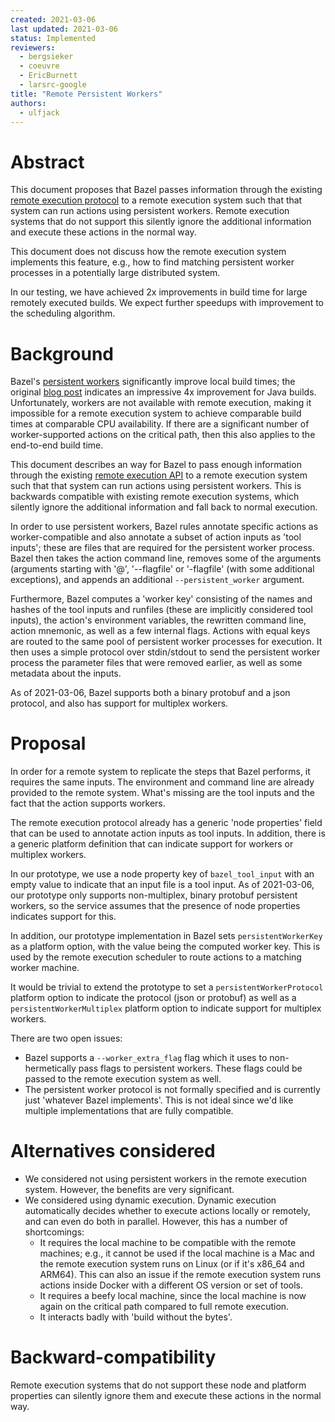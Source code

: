 ```yaml
---
created: 2021-03-06
last updated: 2021-03-06
status: Implemented
reviewers:
  - bergsieker
  - coeuvre
  - EricBurnett
  - larsrc-google
title: "Remote Persistent Workers"
authors:
  - ulfjack
---
```


# Abstract

This document proposes that Bazel passes information through the existing
[remote execution protocol](https://github.com/bazelbuild/remote-apis) to a
remote execution system such that that system can run actions using persistent
workers. Remote execution systems that do not support this silently ignore the
additional information and execute these actions in the normal way.

This document does not discuss how the remote execution system implements this
feature, e.g., how to find matching persistent worker processes in a potentially
large distributed system.

In our testing, we have achieved 2x improvements in build time for large
remotely executed builds. We expect further speedups with improvement to the
scheduling algorithm.

# Background

Bazel's
[persistent workers](https://github.com/bazelbuild/bazel/blob/master/site/docs/persistent-workers.md)
significantly improve local build times; the original
[blog post](https://blog.bazel.build/2015/12/10/java-workers.html) indicates an
impressive 4x improvement for Java builds. Unfortunately, workers are not
available with remote execution, making it impossible for a remote execution
system to achieve comparable build times at comparable CPU availability. If
there are a significant number of worker-supported actions on the critical path,
then this also applies to the end-to-end build time.

This document describes an way for Bazel to pass enough information through the
existing [remote execution API](https://github.com/bazelbuild/remote-apis) to a
remote execution system such that that system can run actions using persistent
workers. This is backwards compatible with existing remote execution systems,
which silently ignore the additional information and fall back to normal
execution.

In order to use persistent workers, Bazel rules annotate specific actions as 
worker-compatible and also annotate a subset of action inputs as 'tool inputs';
these are files that are required for the persistent worker process. Bazel then
takes the action command line, removes some of the arguments (arguments starting
with '@', '--flagfile' or '-flagfile' (with some additional exceptions), and
appends an additional `--persistent_worker` argument.

Furthermore, Bazel computes a 'worker key' consisting of the names and hashes of
the tool inputs and runfiles (these are implicitly considered tool inputs), the
action's environment variables, the rewritten command line, action mnemonic, as
well as a few internal flags. Actions with equal keys are routed to the same
pool of persistent worker processes for execution. It then uses a simple
protocol over stdin/stdout to send the persistent worker process the parameter
files that were removed earlier, as well as some metadata about the inputs.

As of 2021-03-06, Bazel supports both a binary protobuf and a json protocol, and
also has support for multiplex workers.

# Proposal

In order for a remote system to replicate the steps that Bazel performs, it
requires the same inputs. The environment and command line are already provided
to the remote system. What's missing are the tool inputs and the fact that the
action supports workers.

The remote execution protocol already has a generic 'node properties' field that
can be used to annotate action inputs as tool inputs. In addition, there is a
generic platform definition that can indicate support for workers or multiplex
workers.

In our prototype, we use a node property key of `bazel_tool_input` with an empty
value to indicate that an input file is a tool input. As of 2021-03-06, our
prototype only supports non-multiplex, binary protobuf persistent workers, so
the service assumes that the presence of node properties indicates support for
this.

In addition, our prototype implementation in Bazel sets `persistentWorkerKey`
as a platform option, with the value being the computed worker key. This is used
by the remote execution scheduler to route actions to a matching worker machine.

It would be trivial to extend the prototype to set a `persistentWorkerProtocol`
platform option to indicate the protocol (json or protobuf) as well as a
`persistentWorkerMultiplex` platform option to indicate support for multiplex
workers.

There are two open issues:
- Bazel supports a `--worker_extra_flag` flag which it uses to non-hermetically
  pass flags to persistent workers. These flags could be passed to the remote
  execution system as well.
- The persistent worker protocol is not formally specified and is currently just
  'whatever Bazel implements'. This is not ideal since we'd like multiple
  implementations that are fully compatible.

# Alternatives considered

- We considered not using persistent workers in the remote execution system.
  However, the benefits are very significant.
- We considered using dynamic execution. Dynamic execution automatically decides
  whether to execute actions locally or remotely, and can even do both in
  parallel. However, this has a number of shortcomings:
  - It requires the local machine to be compatible with the remote machines;
    e.g., it cannot be used if the local machine is a Mac and the remote
    execution system runs on Linux (or if it's x86_64 and ARM64). This can also
    an issue if the remote execution system runs actions inside Docker with a
    different OS version or set of tools.
  - It requires a beefy local machine, since the local machine is now again on
    the critical path compared to full remote execution.
  - It interacts badly with 'build without the bytes'.

# Backward-compatibility

Remote execution systems that do not support these node and platform properties
can silently ignore them and execute these actions in the normal way.
